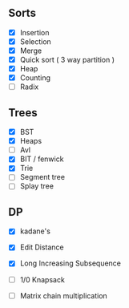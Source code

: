 ## Sorts
- [x] Insertion 
- [x] Selection
- [x] Merge
- [x] Quick sort ( 3 way partition )
- [x] Heap
- [x] Counting
- [ ] Radix

## Trees
- [x] BST 
- [x] Heaps
- [ ] Avl
- [x] BIT / fenwick
- [x] Trie
- [ ] Segment tree
- [ ] Splay tree

## DP
- [x] kadane's
- [x] Edit Distance
- [x] Long Increasing Subsequence
- [ ] 1/0 Knapsack
- [ ] Matrix chain multiplication


